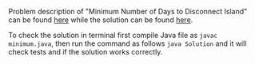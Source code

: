 Problem description of "Minimum Number of Days to Disconnect Island" can be found 
[here](https://leetcode.com/problems/minimum-number-of-days-to-disconnect-island/) while the solution can be found [here](https://github.com/aurimas13/Solutions-To-Problems/blob/main/LeetCode/Java%20Solutions/Minimum%20Number%20of%20Days%20to%20Disconnect%20Island/minimum.java).

To check the solution in terminal first compile Java file as `javac minimum.java`, then run the command as follows `java Solution` and it will check tests and if the solution works correctly.